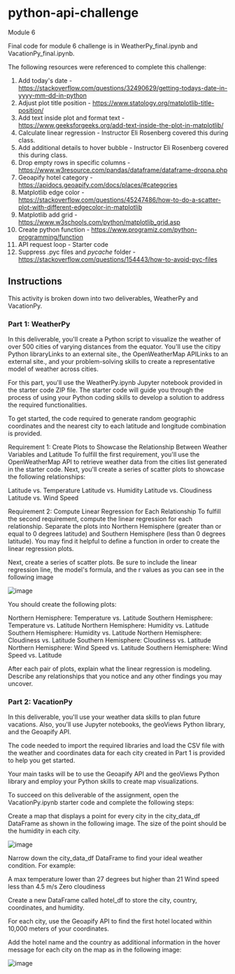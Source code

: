 # python-api-challenge
Module 6

Final code for module 6 challenge is in WeatherPy_final.ipynb and VacationPy_final.ipynb.

The following resources were referenced to complete this challenge:

1. Add today's date - https://stackoverflow.com/questions/32490629/getting-todays-date-in-yyyy-mm-dd-in-python
2. Adjust plot title position - https://www.statology.org/matplotlib-title-position/
3. Add text inside plot and format text - https://www.geeksforgeeks.org/add-text-inside-the-plot-in-matplotlib/
4. Calculate linear regression - Instructor Eli Rosenberg covered this during class.
5. Add additional details to hover bubble - Instructor Eli Rosenberg covered this during class.
6. Drop empty rows in specific columns - https://www.w3resource.com/pandas/dataframe/dataframe-dropna.php
7. Geoapify hotel category - https://apidocs.geoapify.com/docs/places/#categories
8. Matplotlib edge color - https://stackoverflow.com/questions/45247486/how-to-do-a-scatter-plot-with-different-edgecolor-in-matplotlib
9. Matplotlib add grid - https://www.w3schools.com/python/matplotlib_grid.asp
10. Create python function - https://www.programiz.com/python-programming/function
11. API request loop - Starter code
12. Suppress .pyc files and _pycache_ folder - https://stackoverflow.com/questions/154443/how-to-avoid-pyc-files

## Instructions
This activity is broken down into two deliverables, WeatherPy and VacationPy.

### Part 1: WeatherPy
In this deliverable, you'll create a Python script to visualize the weather of over 500 cities of varying distances from the equator. You'll use the citipy Python libraryLinks to an external site., the OpenWeatherMap APILinks to an external site., and your problem-solving skills to create a representative model of weather across cities.

For this part, you'll use the WeatherPy.ipynb Jupyter notebook provided in the starter code ZIP file. The starter code will guide you through the process of using your Python coding skills to develop a solution to address the required functionalities.

To get started, the code required to generate random geographic coordinates and the nearest city to each latitude and longitude combination is provided.

Requirement 1: Create Plots to Showcase the Relationship Between Weather Variables and Latitude
To fulfill the first requirement, you'll use the OpenWeatherMap API to retrieve weather data from the cities list generated in the starter code. Next, you'll create a series of scatter plots to showcase the following relationships:

Latitude vs. Temperature
Latitude vs. Humidity
Latitude vs. Cloudiness
Latitude vs. Wind Speed

Requirement 2: Compute Linear Regression for Each Relationship
To fulfill the second requirement, compute the linear regression for each relationship. Separate the plots into Northern Hemisphere (greater than or equal to 0 degrees latitude) and Southern Hemisphere (less than 0 degrees latitude). You may find it helpful to define a function in order to create the linear regression plots.

Next, create a series of scatter plots. Be sure to include the linear regression line, the model's formula, and the r values as you can see in the following image

![image](https://github.com/patrickm96/python-api-challenge/assets/135382512/45e4b31d-fddb-4523-a976-9e2ea1d682ec)

You should create the following plots:

Northern Hemisphere: Temperature vs. Latitude
Southern Hemisphere: Temperature vs. Latitude
Northern Hemisphere: Humidity vs. Latitude
Southern Hemisphere: Humidity vs. Latitude
Northern Hemisphere: Cloudiness vs. Latitude
Southern Hemisphere: Cloudiness vs. Latitude
Northern Hemisphere: Wind Speed vs. Latitude
Southern Hemisphere: Wind Speed vs. Latitude

After each pair of plots, explain what the linear regression is modeling. Describe any relationships that you notice and any other findings you may uncover.

### Part 2: VacationPy
In this deliverable, you'll use your weather data skills to plan future vacations. Also, you'll use Jupyter notebooks, the geoViews Python library, and the Geoapify API.

The code needed to import the required libraries and load the CSV file with the weather and coordinates data for each city created in Part 1 is provided to help you get started.

Your main tasks will be to use the Geoapify API and the geoViews Python library and employ your Python skills to create map visualizations.

To succeed on this deliverable of the assignment, open the VacationPy.ipynb starter code and complete the following steps:

Create a map that displays a point for every city in the city_data_df DataFrame as shown in the following image. The size of the point should be the humidity in each city.

![image](https://github.com/patrickm96/python-api-challenge/assets/135382512/041b90f7-6a39-4a3e-8ec3-93831122e3f4)

Narrow down the city_data_df DataFrame to find your ideal weather condition. For example:

A max temperature lower than 27 degrees but higher than 21
Wind speed less than 4.5 m/s
Zero cloudiness

Create a new DataFrame called hotel_df to store the city, country, coordinates, and humidity.

For each city, use the Geoapify API to find the first hotel located within 10,000 meters of your coordinates.

Add the hotel name and the country as additional information in the hover message for each city on the map as in the following image:

![image](https://github.com/patrickm96/python-api-challenge/assets/135382512/6e904c8c-e1fe-4d75-b5c3-321f85b68963)

